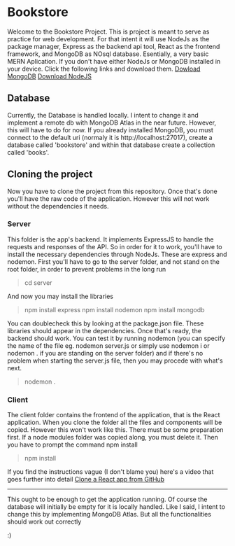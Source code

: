 # Bookstore

Welcome to the Bookstore Project. This is project is meant to serve as practice for web development. For that intent it will use NodeJs as the package manager, Express as the backend api tool, React as the frontend framework, and MongoDB as NOsql database. Esentially, a very basic MERN Aplication. 
If you don't have either NodeJs or MongoDB installed in your device. Click the following links and download them.
 [Dowload MongoDB](https://www.mongodb.com/es)
 [Download NodeJS](https://nodejs.org/en/download/current)

## Database
Currently, the Database is handled locally. I intent to change it and implement a remote db with MongoDB Atlas in the near future. However, this will have to do for now. If you already installed MongoDB, you must connect to the default uri (normaly it is http://localhost:27017), create a database called 'bookstore' and within that database create a collection called 'books'.

## Cloning the project
Now you have to clone the project from this repository. Once that's done you'll have the raw code of the application. However this will not work without the dependencies it needs. 
### Server
This folder is the app's backend. It implements ExpressJS to handle the requests and responses of the API. So in order for it to work, you'll have to install the necessary dependencies through NodeJs. These are express and nodemon. 
First you'll have to go to the server folder, and not stand on the root folder, in order to prevent problems in the long run
>cd server 

And now you may install the libraries
>npm install express
>npm install nodemon
>npm install mongodb

You can doublecheck this by looking at the package.json file. These libraries should appear in the dependencies.
Once that's ready, the backend should work. You can test it by running nodemon (you can specify the name of the file eg. nodemon server.js or simply use nodemon i or nodemon . if you are standing on the server folder) and if there's no problem when starting the server.js file, then you may procede with what's next.
>nodemon .
### Client
The client folder contains the frontend of the application, that is the React application. When you clone the folder all the files and components will be copied. However this won't work like this. There must be some preparation first. If a node modules folder was copied along, you must delete it. Then you have to prompt the command npm install
>npm install

If you find the instructions vague (I don't blame you) here's a video that goes further into detail
[Clone a React app from GitHub](https://www.youtube.com/watch?v=i8KuDon82KM)

---
This ought to be enough to get the application running. Of course the database will initially be empty for it is locally handled. Like I said, I intent to change this by implementing MongoDB Atlas. But all the functionalities should work out correctly

:)
